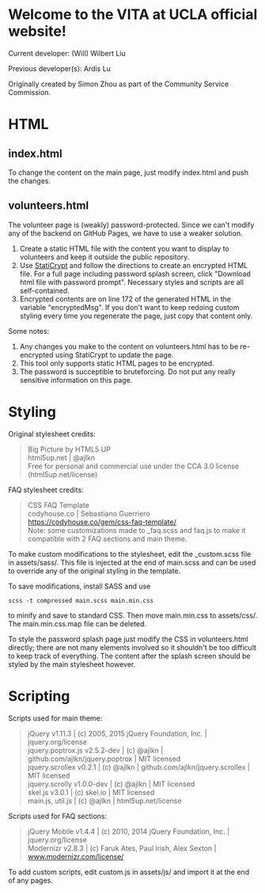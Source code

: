 # Welcome to the VITA at UCLA official website!
Current developer: (Will) Wilbert Liu

Previous developer(s): Ardis Lu

Originally created by Simon Zhou as part of the Community Service Commission.  

# HTML
## index.html
To change the content on the main page, just modify index.html and push the changes.
## volunteers.html
The volunteer page is (weakly) password-protected. Since we can't modify any of the backend on GitHub Pages, we have to use a weaker solution.  

1. Create a static HTML file with the content you want to display to volunteers and keep it outside the public repository.
2. Use <a href="https://robinmoisson.github.io/staticrypt/">StatiCrypt</a> and follow the directions to create an encrypted HTML file. For a full page including password splash screen, click "Download html file with password prompt". Necessary styles and scripts are all self-contained.
3. Encrypted contents are on line 172 of the generated HTML in the variable "encryptedMsg". If you don't want to keep redoing custom styling every time you regenerate the page, just copy that content only.

Some notes:

1. Any changes you make to the content on volunteers.html has to be re-encrypted using StatiCrypt to update the page.
2. This tool only supports static HTML pages to be encrypted.
3. The password is succeptible to bruteforcing. Do not put any really sensitive information on this page.  

# Styling
Original stylesheet credits:

>Big Picture by HTML5 UP  
>html5up.net | @ajlkn  
>Free for personal and commercial use under the CCA 3.0 license (html5up.net/license)

FAQ stylesheet credits:  
> CSS FAQ Template  
> codyhouse.co | Sebastiano Guerriero  
> https://codyhouse.co/gem/css-faq-template/  
> Note: some customizations made to _faq.scss and faq.js to make it compatible with 2 FAQ sections and main theme.

To make custom modifications to the stylesheet, edit the _custom.scss file in assets/sass/. This file is injected at the end of main.scss and can be used to override any of the original styling in the template.

To save modifications, install SASS and use
```
scss -t compressed main.scss main.min.css
```
to minify and save to standard CSS. Then move main.min.css to assets/css/. The main.min.css.map file can be deleted.

To style the password splash page just modify the CSS in volunteers.html directly; there are not many elements involved so it shouldn't be too difficult to keep track of everything. The content after the splash screen should be styled by the main stylesheet however.

# Scripting
Scripts used for main theme:
> jQuery v1.11.3 | (c) 2005, 2015 jQuery Foundation, Inc. | jquery.org/license  
> jquery.poptrox.js v2.5.2-dev | (c) @ajlkn | github.com/ajlkn/jquery.poptrox | MIT licensed  
> jquery.scrollex v0.2.1 | (c) @ajlkn | github.com/ajlkn/jquery.scrollex | MIT licensed  
> jquery.scrolly v1.0.0-dev | (c) @ajlkn | MIT licensed  
> skel.js v3.0.1 | (c) skel.io | MIT licensed  
> main.js, util.js | (c) @ajlkn | html5up.net/license

Scripts used for FAQ sections:
> jQuery Mobile v1.4.4 | (c) 2010, 2014 jQuery Foundation, Inc. | jquery.org/license  
> Modernizr v2.8.3 | (c) Faruk Ates, Paul Irish, Alex Sexton | www.modernizr.com/license/  

To add custom scripts, edit custom.js in assets/js/ and import it at the end of any pages.
